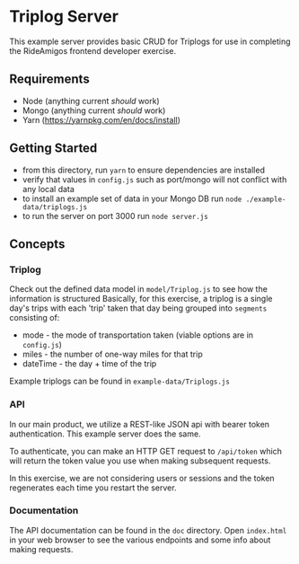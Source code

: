 # Triplog Server

This example server provides basic CRUD for Triplogs for use in completing
the RideAmigos frontend developer exercise.

## Requirements

 - Node (anything current *should* work)
 - Mongo (anything current *should* work)
 - Yarn (https://yarnpkg.com/en/docs/install)
 
## Getting Started

 - from this directory, run `yarn` to ensure dependencies are installed
 - verify that values in `config.js` such as port/mongo will not conflict with any local data
 - to install an example set of data in your Mongo DB run `node ./example-data/triplogs.js`
 - to run the server on port 3000 run `node server.js`
 
## Concepts

### Triplog

Check out the defined data model in `model/Triplog.js` to see how the information is structured
Basically, for this exercise, a triplog is a single day's trips with
each 'trip' taken that day being grouped into `segments` consisting of:

 - mode - the mode of transportation taken (viable options are in `config.js`)
 - miles - the number of one-way miles for that trip
 - dateTime - the day + time of the trip 
 
Example triplogs can be found in `example-data/Triplogs.js`
 
### API 

In our main product, we utilize a REST-like JSON api with bearer token
authentication. This example server does the same.

To authenticate, you can make an HTTP GET request to `/api/token` which
will return the token value you use when making subsequent requests. 

In this exercise, we are not considering users or sessions and the token
regenerates each time you restart the server.

### Documentation

The API documentation can be found in the `doc` directory. Open `index.html`
in your web browser to see the various endpoints and some info about
making requests.
 
